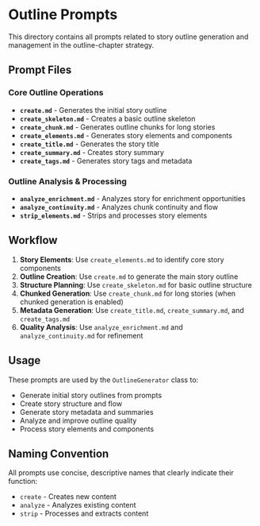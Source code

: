 # Outline Prompts

This directory contains all prompts related to story outline generation and management in the outline-chapter strategy.

## Prompt Files

### Core Outline Operations

- **`create.md`** - Generates the initial story outline
- **`create_skeleton.md`** - Creates a basic outline skeleton
- **`create_chunk.md`** - Generates outline chunks for long stories
- **`create_elements.md`** - Generates story elements and components
- **`create_title.md`** - Generates the story title
- **`create_summary.md`** - Creates story summary
- **`create_tags.md`** - Generates story tags and metadata

### Outline Analysis & Processing

- **`analyze_enrichment.md`** - Analyzes story for enrichment opportunities
- **`analyze_continuity.md`** - Analyzes chunk continuity and flow
- **`strip_elements.md`** - Strips and processes story elements

## Workflow

1. **Story Elements**: Use `create_elements.md` to identify core story components
2. **Outline Creation**: Use `create.md` to generate the main story outline
3. **Structure Planning**: Use `create_skeleton.md` for basic outline structure
4. **Chunked Generation**: Use `create_chunk.md` for long stories (when chunked generation is enabled)
5. **Metadata Generation**: Use `create_title.md`, `create_summary.md`, and `create_tags.md`
6. **Quality Analysis**: Use `analyze_enrichment.md` and `analyze_continuity.md` for refinement

## Usage

These prompts are used by the `OutlineGenerator` class to:
- Generate initial story outlines from prompts
- Create story structure and flow
- Generate story metadata and summaries
- Analyze and improve outline quality
- Process story elements and components

## Naming Convention

All prompts use concise, descriptive names that clearly indicate their function:
- `create` - Creates new content
- `analyze` - Analyzes existing content
- `strip` - Processes and extracts content
